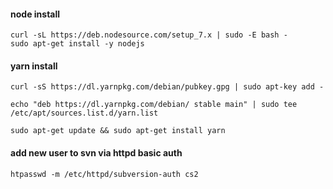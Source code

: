 #### node install
```
curl -sL https://deb.nodesource.com/setup_7.x | sudo -E bash -
sudo apt-get install -y nodejs
```

#### yarn install
```
curl -sS https://dl.yarnpkg.com/debian/pubkey.gpg | sudo apt-key add -

echo "deb https://dl.yarnpkg.com/debian/ stable main" | sudo tee /etc/apt/sources.list.d/yarn.list

sudo apt-get update && sudo apt-get install yarn
```

#### add new user to svn via httpd basic auth
```shell
htpasswd -m /etc/httpd/subversion-auth cs2
```